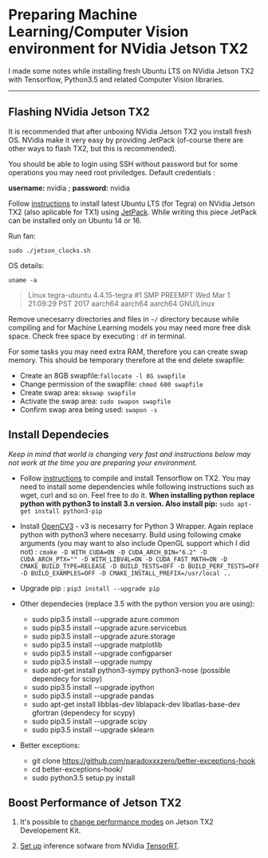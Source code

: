 # Preparing Machine Learning/Computer Vision environment for NVidia Jetson TX2

I made some notes while installing fresh Ubuntu LTS on NVidia Jetson TX2 with Tensorflow, Python3.5 and related Computer Vision libraries.

---

## Flashing NVidia Jetson TX2

It is recommended that after unboxing NVidia Jetson TX2 you install fresh OS. NVidia make it very easy by providing JetPack (of-course there are other ways to flash TX2, but this is recommended).

You should be able to login using SSH without password but for some operations you may need root priviledges. Default credentials :

**username:** nvidia ; **password:** nvidia

Follow [instructions](https://www.youtube.com/watch?v=D7lkth34rgM) to install latest Ubuntu LTS (for Tegra) on NVidia Jetson TX2 (also aplicable for TX1) using [JetPack](https://developer.nvidia.com/embedded/jetpack). While writing this piece JetPack can be installed only on Ubuntu 14 or 16.

Run fan:

`sudo ./jetson_clocks.sh`

OS details:

`uname -a`

>Linux tegra-ubuntu 4.4.15-tegra #1 SMP PREEMPT Wed Mar 1 21:09:29 PST 2017 aarch64 aarch64 aarch64 GNU/Linux


Remove unecesarry directories and files in `~/` directory because while compiling and for Machine Learning models you may need more free disk space. Check free space by executing : `df` in terminal.

For some tasks you may need extra RAM, therefore you can create swap memory. This should be temporary therefore at the end delete swapfile:

* Create an 8GB swapfile:`fallocate -l 8G swapfile`
* Change permission of the swapfile: `chmod 600 swapfile`
* Create swap area: `mkswap swapfile`
* Activate the swap area: `sudo swapon swapfile`
* Confirm swap area being used: `swapon -s`

## Install Dependecies

*Keep in mind that world is changing very fast and instructions below may not work at the time you are preparing your environment.*

* Follow [instructions](https://syed-ahmed.gitbooks.io/nvidia-jetson-tx2-recipes/content/first-question.html) to compile and install Tensorflow on TX2. You may need to install some dependencies while following instructions such as wget, curl and so on. Feel free to do it. __When installing python replace python with python3 to install 3.n version. Also install pip:__ `sudo apt-get install python3-pip`

* Install [OpenCV3](http://dev.t7.ai/jetson/opencv/) - v3 is necesarry for Python 3 Wrapper. Again replace python with python3 where necesarry. Build using following cmake arguments (you may want to also include OpenGL support which I did not) : `cmake -D WITH_CUDA=ON -D CUDA_ARCH_BIN="6.2" -D CUDA_ARCH_PTX="" -D WITH_LIBV4L=ON -D CUDA_FAST_MATH=ON -D CMAKE_BUILD_TYPE=RELEASE -D BUILD_TESTS=OFF -D BUILD_PERF_TESTS=OFF -D BUILD_EXAMPLES=OFF -D CMAKE_INSTALL_PREFIX=/usr/local ..`
* Upgrade pip : `pip3 install --upgrade pip`
* Other dependecies (replace 3.5 with the python version you are using):
  * sudo pip3.5 install --upgrade azure.common
  * sudo pip3.5 install --upgrade azure.servicebus
  * sudo pip3.5 install --upgrade azure.storage
  * sudo pip3.5 install --upgrade matplotlib
  * sudo pip3.5 install --upgrade configparser
  * sudo pip3.5 install --upgrade numpy
  * sudo apt-get install python3-sympy python3-nose (possible dependecy for scipy)
  * sudo pip3.5 install --upgrade ipython
  * sudo pip3.5 install --upgrade pandas
  * sudo apt-get install libblas-dev liblapack-dev libatlas-base-dev gfortran (dependecy for scypy)
  * sudo pip3.5 install --upgrade scipy
  * sudo pip3.5 install --upgrade sklearn
* Better exceptions:
  * git clone https://github.com/paradoxxxzero/better-exceptions-hook
  * cd better-exceptions-hook/
  * sudo python3.5 setup.py install


## Boost Performance of Jetson TX2

1. It's possible to [change performance modes](http://www.jetsonhacks.com/2017/03/25/nvpmodel-nvidia-jetson-tx2-development-kit/) on Jetson TX2 Developement Kit.

2. [Set up](http://www.jetsonhacks.com/2017/03/25/nvpmodel-nvidia-jetson-tx2-development-kit/) inference sofware from NVidia [TensorRT](https://developer.nvidia.com/tensorrt).

